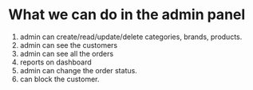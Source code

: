 # What we can do in the admin panel

1. admin can create/read/update/delete categories, brands, products.
2. admin can see the customers
3. admin can see all the orders
4. reports on dashboard
5. admin can change the order status.
6. can block the customer.
